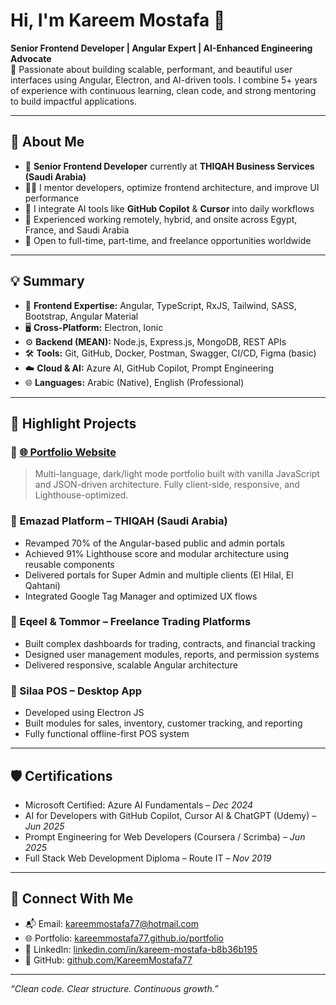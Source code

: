 # Hi, I'm Kareem Mostafa 👋

**Senior Frontend Developer | Angular Expert | AI-Enhanced Engineering Advocate**  
🔧 Passionate about building scalable, performant, and beautiful user interfaces using Angular, Electron, and AI-driven tools. I combine 5+ years of experience with continuous learning, clean code, and strong mentoring to build impactful applications.

---

## 🧠 About Me
- 💼 **Senior Frontend Developer** currently at **THIQAH Business Services (Saudi Arabia)**
- 👨‍🏫 I mentor developers, optimize frontend architecture, and improve UI performance
- 🔗 I integrate AI tools like **GitHub Copilot** & **Cursor** into daily workflows
- 🤝 Experienced working remotely, hybrid, and onsite across Egypt, France, and Saudi Arabia
- 🎯 Open to full-time, part-time, and freelance opportunities worldwide

---

## 💡 Summary
- 🧩 **Frontend Expertise:** Angular, TypeScript, RxJS, Tailwind, SASS, Bootstrap, Angular Material
- 🖥️ **Cross-Platform:** Electron, Ionic
- ⚙️ **Backend (MEAN):** Node.js, Express.js, MongoDB, REST APIs
- 🛠️ **Tools:** Git, GitHub, Docker, Postman, Swagger, CI/CD, Figma (basic)
- ☁️ **Cloud & AI:** Azure AI, GitHub Copilot, Prompt Engineering
- 🌐 **Languages:** Arabic (Native), English (Professional)

---

## 🚀 Highlight Projects

### 🔹 [🌐 Portfolio Website](https://kareemmostafa77.github.io/portfolio)
> Multi-language, dark/light mode portfolio built with vanilla JavaScript and JSON-driven architecture. Fully client-side, responsive, and Lighthouse-optimized.

### 🔹 Emazad Platform – THIQAH (Saudi Arabia)
- Revamped 70% of the Angular-based public and admin portals
- Achieved 91% Lighthouse score and modular architecture using reusable components
- Delivered portals for Super Admin and multiple clients (El Hilal, El Qahtani)
- Integrated Google Tag Manager and optimized UX flows

### 🔹 Eqeel & Tommor – Freelance Trading Platforms
- Built complex dashboards for trading, contracts, and financial tracking
- Designed user management modules, reports, and permission systems
- Delivered responsive, scalable Angular architecture

### 🔹 Silaa POS – Desktop App
- Developed using Electron JS
- Built modules for sales, inventory, customer tracking, and reporting
- Fully functional offline-first POS system

---

## 🛡️ Certifications
- Microsoft Certified: Azure AI Fundamentals – *Dec 2024*
- AI for Developers with GitHub Copilot, Cursor AI & ChatGPT (Udemy) – *Jun 2025*
- Prompt Engineering for Web Developers (Coursera / Scrimba) – *Jun 2025*
- Full Stack Web Development Diploma – Route IT – *Nov 2019*

---

## 🔗 Connect With Me
- 📬 Email: kareemmostafa77@hotmail.com  
- 🌐 Portfolio: [kareemmostafa77.github.io/portfolio](https://kareemmostafa77.github.io/portfolio)  
- 💼 LinkedIn: [linkedin.com/in/kareem-mostafa-b8b36b195](https://www.linkedin.com/in/kareem-mostafa-b8b36b195/)  
- 🧠 GitHub: [github.com/KareemMostafa77](https://github.com/KareemMostafa77)

---

_“Clean code. Clear structure. Continuous growth.”_

